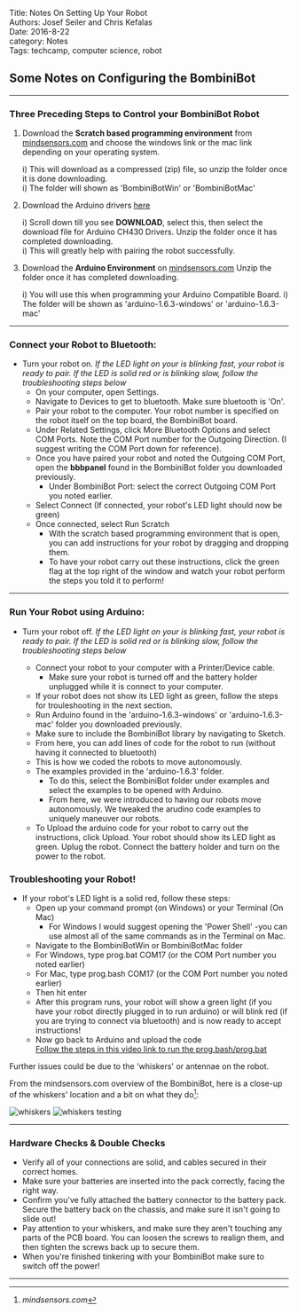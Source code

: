 Title: Notes On Setting Up Your Robot  
Authors: Josef Seiler and Chris Kefalas  
Date: 2016-8-22  
category: Notes  
Tags: techcamp, computer science, robot  

## Some Notes on Configuring the BombiniBot  

***  

### Three Preceding Steps to Control your BombiniBot Robot
1. Download the **Scratch based programming environment** from [mindsensors.com](http://www.mindsensors.com/content/76-bombinibot-assembly-instructions-and-downloads) and choose the windows link or the mac link depending on your operating system.   
     
      i) This will download as a compressed (zip) file, so unzip the folder once it is done downloading.  
      i) The folder will shown as 'BombiniBotWin' or 'BombiniBotMac'  
      
2. Download the Arduino drivers [here](http://www.mindsensors.com/stem-with-robotics/43-bombinibot-kit-teach-robotics-and-scratch-programming)
      
      i) Scroll down till you see **DOWNLOAD**, select this, then select the download file for Arduino CH430 Drivers. Unzip the folder once it has completed downloading.  
      i) This will greatly help with pairing the robot successfully.  
        
3. Download the **Arduino Environment** on [mindsensors.com](http://www.mindsensors.com/content/76-bombinibot-assembly-instructions-and-downloads) Unzip the folder once it has completed downloading.  
     
      i) You will use this when programming your Arduino Compatible Board. 
      i) The folder will be shown as 'arduino-1.6.3-windows' or 'arduino-1.6.3-mac'  

***  


### Connect your Robot to Bluetooth:  

* Turn your robot on. *If the LED light on your is blinking fast, your robot is ready to pair. If the LED is solid red or is blinking slow, follow the troubleshooting steps below*  
    + On your computer, open Settings. 
    + Navigate to Devices to get to bluetooth. Make sure bluetooth is 'On'. 
    + Pair your robot to the computer. Your robot number is specified on the robot itself on the top board, the BombiniBot board.    
    + Under Related Settings, click More Bluetooth Options and select COM Ports. Note the COM Port number for the Outgoing Direction. (I suggest writing the COM Port down for reference).  
    + Once you have paired your robot and noted the Outgoing COM Port, open the **bbbpanel** found in the BombiniBot folder you downloaded previously.
        - Under BombiniBot Port: select the correct Outgoing COM Port you noted earlier.  
    + Select Connect  (If connected, your robot's LED light should now be green)  
    + Once connected, select Run Scratch  
        - With the scratch based programming environment that is open, you can add instructions for your robot by dragging and dropping them.  
        - To have your robot carry out these instructions, click the green flag at the top right of the window and watch your robot perform the steps you told it to perform!  
        
***  
      
        
### Run Your Robot using Arduino:    

* Turn your robot off. *If the LED light on your is blinking fast, your robot is ready to pair. If the LED is solid red or is blinking slow, follow the troubleshooting steps below*  


    + Connect your robot to your computer with a Printer/Device cable. 
        - Make sure your robot is turned off and the battery holder unplugged while it is connect to your computer.  
    + If your robot does not show its LED light as green, follow the steps for trouleshooting in the next section.  
    + Run Arduino found in the 'arduino-1.6.3-windows' or 'arduino-1.6.3-mac' folder you downloaded previously.  
    + Make sure to include the BombiniBot library by navigating to Sketch.  
    + From here, you can add lines of code for the robot to run (without having it connected to bluetooth)  
    + This is how we coded the robots to move autonomously.  
    + The examples provided in the 'arduino-1.6.3' folder.
        - To do this, select the BombiniBot folder under examples and select the examples to be opened with Arduino.
        - From here, we were introduced to having our robots move autonomously. We tweaked the arudino code examples to uniquely maneuver our robots.   
    + To Upload the arduino code for your robot to carry out the instructions, click Upload. Your robot should show its LED light as green. Uplug the robot. Connect the battery holder and turn on the power to the robot.  
        
### Troubleshooting your Robot!  

* If your robot's LED light is a solid red, follow these steps:  
    + Open up your command prompt (on Windows) or your Terminal (On Mac) 
        - For Windows I would suggest opening the 'Power Shell' -you can use almost all of the same commands as in the Terminal on Mac.  
    + Navigate to the BombiniBotWin or BombiniBotMac folder  
    + For Windows, type prog.bat COM17 (or the COM Port number you noted earlier)  
    + For Mac, type prog.bash COM17 (or the COM Port number you noted earlier)  
    + Then hit enter  
    + After this program runs, your robot will show a green light (if you have your robot directly plugged in to run arduino) or will blink red (if you are trying to connect via bluetooth) and is now ready to accept instructions!  
    + Now go back to Arduino and upload the code    
[Follow the steps in this video link to run the prog.bash/prog.bat](<https://www.youtube.com/embed/BQvLqbQ0q_Q>)  

Further issues could be due to the 'whiskers' or antennae on the robot.

From the mindsensors.com overview of the BombiniBot, here is a close-up of the whiskers' location and a bit on what they do[^1]:  

![whiskers](images/robot-whiskers.jpg)
![whiskers testing](images/robot-auto.jpg)  

***  

### Hardware Checks & Double Checks  
* Verify all of your connections are solid, and cables secured in their correct homes.   
* Make sure your batteries are inserted into the pack correctly, facing the right way.  
* Confirm you've fully attached the battery connector to the battery pack. Secure the battery back on the chassis, and make sure it isn't going to slide out!  
* Pay attention to your whiskers, and make sure they aren't touching any parts of the PCB board. You can loosen the screws to realign them, and then tighten the screws back up to secure them.  
* When you're finished tinkering with your BombiniBot make sure to switch off the power!  

***  

[^1]: *mindsensors.com*  